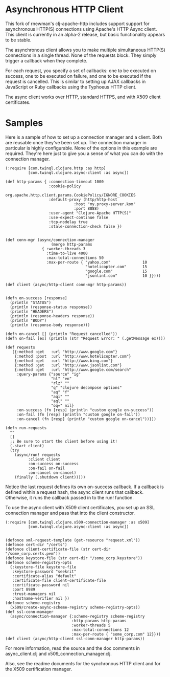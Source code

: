 # Asynchronous HTTP Client #

This fork of rnewman's clj-apache-http includes support support for 
asynchronous HTTP(S) connections using Apache's HTTP Async client.
This client is currently in an alpha-2 release, but basic functionality 
appears to be stable.

The asynchronous client allows you to make multiple simultaneous HTTP(S) 
connections in a single thread. None of the requests block. They simply
trigger a callback when they complete.

For each request, you specify a set of callbacks: one to be executed on 
success, one to be executed on failure, and one to be executed if the 
request is cancelled. This is similar to setting up AJAX callbacks in 
JavaScript or Ruby callbacks using the Typhoeus HTTP client.

The async client works over HTTP, standard HTTPS, and with X509 client 
certificates.

# Samples #

Here is a sample of how to set up a connection manager and a client. Both
are reusable once they've been set up. The connection manager in particular
is highly configurable. None of the options in this example are required.
They're here just to give you a sense of what you can do with the connection
manager.

    (:require [com.twinql.clojure.http :as http]
              [com.twinql.clojure.async-client :as async])

    (def http-params { :connection-timeout 1000 
                       :cookie-policy 
                        org.apache.http.client.params.CookiePolicy/IGNORE_COOKIES
                       :default-proxy (http/http-host
                                  :host "my.proxy-server.kom"
                                  :port 8888)
                       :user-agent "Clojure-Apache HTTP(S)"
                       :use-expect-continue false 
                       :tcp-nodelay true 
                       :stale-connection-check false })
    
    
    (def conn-mgr (async/connection-manager
	  					(merge http-params
	   				{ :worker-threads 3
	    			  :time-to-live 4000
                      :max-total-connections 50
                      :max-per-route { "yahoo.com"              10 
                                       "hotelicopter.com"       15
                                       "google.com"             15 
                                       "jsonlint.com"           10 }})))
    
    (def client (async/http-client conn-mgr http-params))
    
    
    (defn on-success [response]
      (println "STATUS")
      (println (response-status response))
      (println "HEADERS")
      (println (response-headers response))
      (println "BODY")
      (println (response-body response)))

    (defn on-cancel [] (println "Request cancelled"))
    (defn on-fail [ex] (println (str "Request Error: " (.getMessage ex))))
    
    (def requests
       [{:method :get   :url "http://www.google.com"}
        {:method :post  :url "http://www.hotelicopter.com"}
        {:method :get   :url "http://www.bing.com"}
        {:method :get   :url "http://www.jsonlint.com"}
        {:method :get   :url "http://www.google.com/search"
         :query-params {"source" "ig"
                        "hl" "en"
                        "rlz" ""
                        "q" "clojure decompose options"
                        "aq" "f"
                        "aqi" ""
                        "aql" ""
                        "oq=" nil}
         :on-success (fn [resp] (println "custom google on-success"))
         :on-fail (fn [resp] (println "custom google on-fail"))
         :on-cancel (fn [resp] (println "custom google on-cancel"))}])
    
    (defn run-requests
      ""
      []
      ;; Be sure to start the client before using it!
      (.start client)
      (try
        (async/run! requests
              :client client
              :on-success on-success
              :on-fail on-fail
              :on-cancel on-cancel)
        (finally (.shutdown client)))))


Notice the last request defines its own on-success callback. If a callback is
defined within a request hash, the async client runs that callback. Otherwise,
it runs the callback passed in to the run! function. 

To use the async client with X509 client certificates, you set up an SSL
connection manager and pass that into the client constructor.

    (:require [com.twinql.clojure.x509-connection-manager :as x509]
              [com.twinql.clojure.async-client :as async])
   

    (defonce xml-request-template (get-resource "request.xml"))
    (defonce cert-dir "/certs")
    (defonce client-certificate-file (str cert-dir "/some_corp.certs.pem"))
    (defonce keystore-file (str cert-dir "/some_corp.keystore"))
    (defonce scheme-registry-opts
      {:keystore-file keystore-file
       :keystore-password "seekrit"
       :certificate-alias "default"
       :certificate-file client-certificate-file
       :certificate-password nil
       :port 8989
       :trust-managers nil
       :hostname-verifier nil })
    (defonce scheme-registry
      (x509/create-async-scheme-registry scheme-registry-opts))
    (def ssl-conn-manager
      (async/connection-manager {:scheme-registry scheme-registry
                                 :http-params http-params
                                 :worker-threads 5
                                 :max-total-connections 12
                                 :max-per-route { "some_corp.com" 12}}))
    (def client (async/http-client ssl-conn-manager http-params))


For more information, read the source and the doc comments in async_client.clj
and x509_connection_manager.clj.

Also, see the readme documents for the synchronous HTTP client and for the
X509 certification manager.


